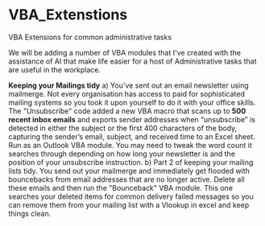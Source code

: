# VBA_Extenstions
VBA Extensions for common administrative tasks

We will be adding a number of VBA modules that I've created with the assistance of AI that make life easier for a host of Administrative tasks that are useful in the workplace.

**Keeping your Mailings tidy**
a) You've sent out an email newsletter using mailmerge.  Not every organisation has access to paid for sophisticated mailing systems so you took it upon yourself to do it with your office skills. The "Unsubscribe" code added a new VBA macro that scans up to **500 recent inbox emails** and exports sender addresses when “unsubscribe” is detected in either the subject or the first 400 characters of the body, capturing the sender’s email, subject, and received time to an Excel sheet. Run as an Outlook VBA module. You may need to tweak the word count it searches through depending on how long your newsletter is and the position of your unsubscribe instruction. 
b) Part 2 of keeping your mailing lists tidy. You send out your mailmerge and immediately get flooded with bouncebacks from email addresses that are no longer active. Delete all these emails and then run the "Bounceback" VBA module. This one searches your deleted items for common delivery failed messages so you can remove them from your mailing list with a Vlookup in excel and keep things clean.
